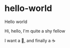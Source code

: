 # hello-world
Hello world


Hi, hello,
I'm quite a shy fellow 

I want a :pizza:, and finally a :coffee:
